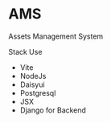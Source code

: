 # AMS
Assets Management System

Stack Use
- Vite
- NodeJs
- Daisyui
- Postgresql
- JSX
- Django for Backend
